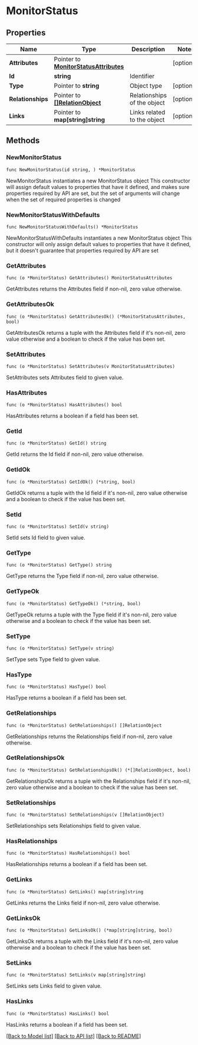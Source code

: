 # MonitorStatus

## Properties

Name | Type | Description | Notes
------------ | ------------- | ------------- | -------------
**Attributes** | Pointer to [**MonitorStatusAttributes**](MonitorStatusAttributes.md) |  | [optional] 
**Id** | **string** | Identifier  | 
**Type** | Pointer to **string** | Object type | [optional] 
**Relationships** | Pointer to [**[]RelationObject**](RelationObject.md) | Relationships of the object | [optional] 
**Links** | Pointer to **map[string]string** | Links related to the object | [optional] 

## Methods

### NewMonitorStatus

`func NewMonitorStatus(id string, ) *MonitorStatus`

NewMonitorStatus instantiates a new MonitorStatus object
This constructor will assign default values to properties that have it defined,
and makes sure properties required by API are set, but the set of arguments
will change when the set of required properties is changed

### NewMonitorStatusWithDefaults

`func NewMonitorStatusWithDefaults() *MonitorStatus`

NewMonitorStatusWithDefaults instantiates a new MonitorStatus object
This constructor will only assign default values to properties that have it defined,
but it doesn't guarantee that properties required by API are set

### GetAttributes

`func (o *MonitorStatus) GetAttributes() MonitorStatusAttributes`

GetAttributes returns the Attributes field if non-nil, zero value otherwise.

### GetAttributesOk

`func (o *MonitorStatus) GetAttributesOk() (*MonitorStatusAttributes, bool)`

GetAttributesOk returns a tuple with the Attributes field if it's non-nil, zero value otherwise
and a boolean to check if the value has been set.

### SetAttributes

`func (o *MonitorStatus) SetAttributes(v MonitorStatusAttributes)`

SetAttributes sets Attributes field to given value.

### HasAttributes

`func (o *MonitorStatus) HasAttributes() bool`

HasAttributes returns a boolean if a field has been set.

### GetId

`func (o *MonitorStatus) GetId() string`

GetId returns the Id field if non-nil, zero value otherwise.

### GetIdOk

`func (o *MonitorStatus) GetIdOk() (*string, bool)`

GetIdOk returns a tuple with the Id field if it's non-nil, zero value otherwise
and a boolean to check if the value has been set.

### SetId

`func (o *MonitorStatus) SetId(v string)`

SetId sets Id field to given value.


### GetType

`func (o *MonitorStatus) GetType() string`

GetType returns the Type field if non-nil, zero value otherwise.

### GetTypeOk

`func (o *MonitorStatus) GetTypeOk() (*string, bool)`

GetTypeOk returns a tuple with the Type field if it's non-nil, zero value otherwise
and a boolean to check if the value has been set.

### SetType

`func (o *MonitorStatus) SetType(v string)`

SetType sets Type field to given value.

### HasType

`func (o *MonitorStatus) HasType() bool`

HasType returns a boolean if a field has been set.

### GetRelationships

`func (o *MonitorStatus) GetRelationships() []RelationObject`

GetRelationships returns the Relationships field if non-nil, zero value otherwise.

### GetRelationshipsOk

`func (o *MonitorStatus) GetRelationshipsOk() (*[]RelationObject, bool)`

GetRelationshipsOk returns a tuple with the Relationships field if it's non-nil, zero value otherwise
and a boolean to check if the value has been set.

### SetRelationships

`func (o *MonitorStatus) SetRelationships(v []RelationObject)`

SetRelationships sets Relationships field to given value.

### HasRelationships

`func (o *MonitorStatus) HasRelationships() bool`

HasRelationships returns a boolean if a field has been set.

### GetLinks

`func (o *MonitorStatus) GetLinks() map[string]string`

GetLinks returns the Links field if non-nil, zero value otherwise.

### GetLinksOk

`func (o *MonitorStatus) GetLinksOk() (*map[string]string, bool)`

GetLinksOk returns a tuple with the Links field if it's non-nil, zero value otherwise
and a boolean to check if the value has been set.

### SetLinks

`func (o *MonitorStatus) SetLinks(v map[string]string)`

SetLinks sets Links field to given value.

### HasLinks

`func (o *MonitorStatus) HasLinks() bool`

HasLinks returns a boolean if a field has been set.


[[Back to Model list]](../README.md#documentation-for-models) [[Back to API list]](../README.md#documentation-for-api-endpoints) [[Back to README]](../README.md)


